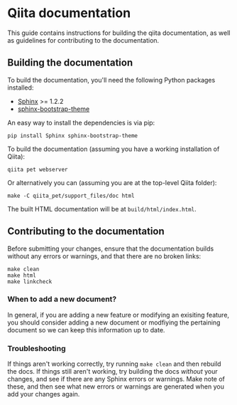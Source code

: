 Qiita documentation
===================

This guide contains instructions for building the qiita documentation, as well
as guidelines for contributing to the documentation.

Building the documentation
--------------------------

To build the documentation, you'll need the following Python packages
installed:

- [Sphinx](http://sphinx-doc.org/) >= 1.2.2
- [sphinx-bootstrap-theme](https://pypi.python.org/pypi/sphinx-bootstrap-theme/)

An easy way to install the dependencies is via pip:

    pip install Sphinx sphinx-bootstrap-theme

To build the documentation (assuming you have a working installation of Qiita):

    qiita pet webserver

Or alternatively you can (assuming you are at the top-level Qiita folder):

    make -C qiita_pet/support_files/doc html

The built HTML documentation will be at ```build/html/index.html```.

Contributing to the documentation
---------------------------------

Before submitting your changes, ensure that the documentation builds without
any errors or warnings, and that there are no broken links:

    make clean
    make html
    make linkcheck

### When to add a new document?

In general, if you are adding a new feature or modifying an exisiting feature,
you should consider adding a new document or modfiying the pertaining document
so we can keep this information up to date.

### Troubleshooting

If things aren't working correctly, try running ```make clean``` and then
rebuild the docs. If things still aren't working, try building the docs
*without* your changes, and see if there are any Sphinx errors or warnings.
Make note of these, and then see what new errors or warnings are generated when
you add your changes again.
